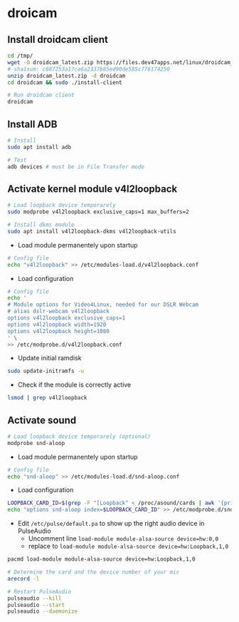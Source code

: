 # droicam

## Install droidcam client

```sh
cd /tmp/
wget -O droidcam_latest.zip https://files.dev47apps.net/linux/droidcam_1.7.1.zip
# sha1sum: c687253a17ca6a2337b85ed90de585c776174250
unzip droidcam_latest.zip -d droidcam
cd droidcam && sudo ./install-client
```

```sh
# Run droidcam client
droidcam
```

## Install ADB

```sh
# Install
sudo apt install adb

# Test
adb devices # must be in File Transfer mode
```

## Activate kernel module v4l2loopback

```sh
# Load loopback device temporarely
sudo modprobe v4l2loopback exclusive_caps=1 max_buffers=2

# Install dkms module
sudo apt install v4l2loopback-dkms v4l2loopback-utils
```

- Load module permanentely upon startup

```sh
# Config file
echo "v4l2loopback" >> /etc/modules-load.d/v4l2loopback.conf
```

- Load configuration

```sh
# Config file
echo '
# Module options for Video4Linux, needed for our DSLR Webcam
# alias dslr-webcam v4l2loopback
options v4l2loopback exclusive_caps=1
options v4l2loopback width=1920
options v4l2loopback height=1080
' \
>> /etc/modprobe.d/v4l2loopback.conf
```

- Update initial ramdisk

```sh
sudo update-initramfs -u
```

- Check if the module is correctly active

```sh
lsmod | grep v4l2loopback
```

## Activate sound

```sh
# Load loopback device temporarely (optional)
modprobe snd-aloop
```

- Load module permanentely upon startup

```sh
# Config file
echo "snd-aloop" >> /etc/modules-load.d/snd-aloop.conf
```

- Load configuration

```sh
LOOPBACK_CARD_ID=$(grep -F "[Loopback" < /proc/asound/cards | awk '{print $1}')
echo "options snd-aloop index=$LOOPBACK_CARD_ID" >> /etc/modprobe.d/snd-aloop.conf # Config file
```

- Edit `/etc/pulse/default.pa` to show up the right audio device in PulseAudio
  - Uncomment line `load-module module-alsa-source device=hw:0,0`
  - replace to `load-module module-alsa-source device=hw:Loopback,1,0`

```sh
pacmd load-module module-alsa-source device=hw:Loopback,1,0
```

```sh
# Determine the card and the device number of your mic
arecord -l

# Restart PulseAudio
pulseaudio --kill
pulseaudio --start
pulseaudio --daemonize
```
